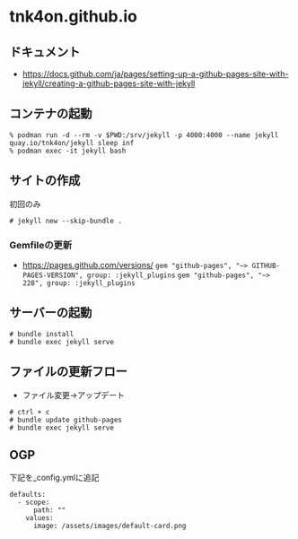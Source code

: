 # tnk4on.github.io
## ドキュメント
- https://docs.github.com/ja/pages/setting-up-a-github-pages-site-with-jekyll/creating-a-github-pages-site-with-jekyll

## コンテナの起動
```
% podman run -d --rm -v $PWD:/srv/jekyll -p 4000:4000 --name jekyll quay.io/tnk4on/jekyll sleep inf
% podman exec -it jekyll bash
```

## サイトの作成
初回のみ
```
# jekyll new --skip-bundle .
```

### Gemfileの更新
- https://pages.github.com/versions/
`gem "github-pages", "~> GITHUB-PAGES-VERSION", group: :jekyll_plugins`
`gem "github-pages", "~> 228", group: :jekyll_plugins`

## サーバーの起動
```
# bundle install
# bundle exec jekyll serve
```

## ファイルの更新フロー
- ファイル変更→アップデート
```
# ctrl + c
# bundle update github-pages
# bundle exec jekyll serve
```

## OGP
下記を_config.ymlに追記
```
defaults:
  - scope:
      path: ""
    values:
      image: /assets/images/default-card.png
```